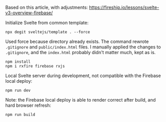 Based on this article, with adjustments:
https://fireship.io/lessons/svelte-v3-overview-firebase/

Initialize Svelte from common template:

    npx degit sveltejs/template . --force

Used force because directory already exists.
The command rewrote `.gitignore` and `public/index.html` files.
I manually applied the changes to `.gitignore`,
and the `index.html` probably didn't matter much, kept as is.

    npm install
    npm i rxfire firebase rxjs

Local Svelte server during development,
not compatible with the Firebase local deploy:

    npm run dev

Note: the Firebase local deploy is able to render correct after build,
and hard browser refresh:

    npm run build

